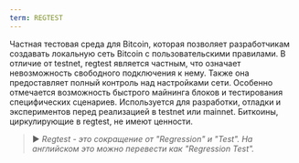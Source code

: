 ```yaml
---
term: REGTEST
---
```


Частная тестовая среда для Bitcoin, которая позволяет разработчикам создавать локальную сеть Bitcoin с пользовательскими правилами. В отличие от testnet, regtest является частным, что означает невозможность свободного подключения к нему. Также она предоставляет полный контроль над настройками сети. Особенно отмечается возможность быстрого майнинга блоков и тестирования специфических сценариев. Используется для разработки, отладки и экспериментов перед реализацией в testnet или mainnet. Биткоины, циркулирующие в regtest, не имеют ценности.

> ► *Regtest - это сокращение от "Regression" и "Test". На английском это можно перевести как "Regression Test".*